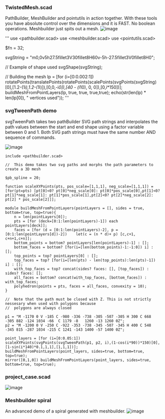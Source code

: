 ### TwistedMesh.scad
PathBuilder, MeshBuilder and pointutils in action together. With these tools you have absolute control over the dimensions and it is FAST. No boolean operations. Meshbuilder just spits out a mesh.
![image](https://github.com/dinther/pathbuilder/assets/1192916/893ae496-a8c5-4daf-9742-44e57afd675d)

'''
use <pathbuilder.scad>
use <meshbuilder.scad>
use <pointutils.scad>

$fn = 32;

svgString = "m0,0v5h27.5fillet3V30fillet8H60v-5h-27.5fillet3V0fillet8H0";

//  Example of shape used
svgShape(svgString);

//  Building the mesh
lp = [for (i=[0:0.002:1]) rotatePoints(translatePoints(rotatePoints(scalePoints(svgPoints(svgString)[0],[1.2-(1*i),1.2-(1*i)]),[0,0,-i*0]),[40 - (i*10), 0, 0]),[0,i*150])];
buildMeshFromPointLayers(lp, true, true, true,true);
echo(str(len(lp) * len(lp[0]), " vertices used"));
'''

### svgTweenPath demo

svgTweenPath takes two pathBuilder SVG path strings and interpolates the path values between the start and end shape using a factor variable between 0 and 1. Both SVG path strings must have the same number AND sequence of commands.

![image](https://user-images.githubusercontent.com/1192916/196610075-ef84996e-5148-4dd4-baef-17a06771d73f.png)

```
include <pathbuilder.scad>

//  This demo takes two svg paths and morphs the path parameters to create a 3D mesh

$pb_spline = 20;

function scaleXYPoints(pts, pos_scale=[1,1,1], neg_scale=[1,1,1]) = [for(pt=pts) [pt[0]<0? pt[0]*neg_scale[0]: pt[0]*pos_scale[0],pt[1]<0? pt[1]*neg_scale[1]: pt[1]*pos_scale[1],pt[2]<0? pt[2]*neg_scale[2]: pt[2] * pos_scale[2]]];

module buildMeshFromPointLayers(pointLayers = [], sides = true, bottom=true, top=true){
    n = len(pointLayers[0]);
    pts = [for (deck=[0:1:len(pointLayers)-1]) each pointLayers[deck]];
	faces = [for (d = [0:1:len(pointLayers)-2], p = [0:1:len(pointLayers[d])-2])	let(c = (n * d)+ p) [c,c+1, c+n+1,c+n]];
    bottom_points = bottom? pointLayers[len(pointLayers)-1] : [];
    bottom_faces = bottom? [for(i=[len(bottom_points)-1:-1:0]) i] : [];
    top_points = top? pointLayers[0] : [];
    top_faces = top? [for(i=[len(pts) - len(top_points):len(pts)-1]) i] : [];
    with_top_faces = top? concat(sides? faces: [], [top_faces]) : sides? faces: [];
    all_faces = bottom? concat(with_top_faces, [bottom_faces]) : with_top_faces;
	polyhedron(points = pts, faces = all_faces, convexity = 10);
} 

//  Note that the path must be closed with Z. This is not strictly nessesary when used with polygons because
//  polygons are always closed

p1 = "M -1170 0 V -185 C -980 -336 -738 -305 -507 -305 H 300 C 668 -305 882 -124 1034 -66  C 1179 -8   1260 -13 1260 0Z";
p2 = "M -1200 0 V -250 C -922 -353 -738 -345 -507 -345 H 400 C 548 -345 815 -287 1034 -215 C 1241 -143 1400 -57 1400 0Z";

point_layers = [for (i=[0:0.05:1]) scaleXYPoints(svgPoints(svgTweenPath(p1, p2, i),(1-cos(i*90))*150)[0],[1-sin(i*140)*0.1,1,1],[1,1,1])];
buildMeshFromPointLayers(point_layers, sides=true, bottom=true, top=true);
mirror([0,1,0]) buildMeshFromPointLayers(point_layers, sides=true, bottom=true, top=true);
```

### project_case.scad
![image](https://user-images.githubusercontent.com/1192916/153139548-ab34fd3d-5e7c-433b-9cf6-48fa8a1eebe7.png)

### Meshbuilder spiral
An advanced demo of a spiral generated with meshbuilder.
![image](https://github.com/dinther/pathbuilder/assets/1192916/bcef11be-5208-4ec0-b845-a0dca418b3fa)




